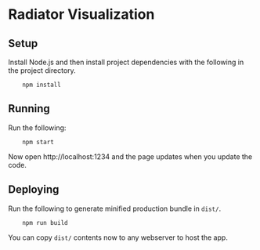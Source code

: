 # Radiator Visualization

## Setup

Install Node.js and then install project dependencies with the following in the project directory.

        npm install

## Running

Run the following:

        npm start

Now open http://localhost:1234 and the page updates when you update the code.

## Deploying

Run the following to generate minified production bundle in `dist/`.

        npm run build

You can copy `dist/` contents now to any webserver to host the app.
